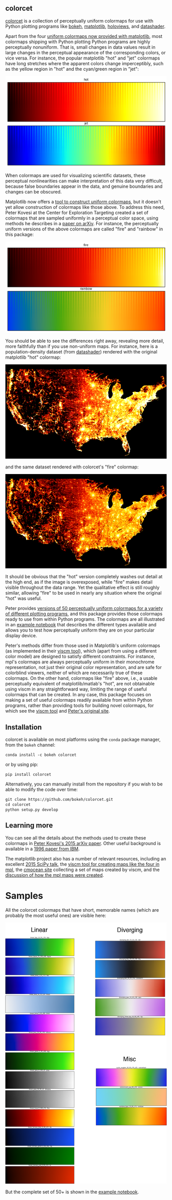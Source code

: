colorcet
--------

[colorcet](https://github.com/bokeh/colorcet) is a collection of
perceptually uniform colormaps for use with Python plotting programs like
[bokeh](http://bokeh.pydata.org),
[matplotlib](http://matplotlib.org),
[holoviews](http://holoviews.org), and
[datashader](https://github.com/bokeh/datashader).

Apart from the four [uniform colormaps now provided with
matplotlib](http://matplotlib.org/users/colormaps.html), most
colormaps shipping with Python plotting Python programs are highly
perceptually nonuniform.  That is, small changes in data values
result in large changes in the perceptual appearance of the
corresponding colors, or vice versa.  For instance, the popular matplotlib
"hot" and "jet" colormaps have long stretches where the apparent
colors change imperceptibly, such as the yellow region in "hot" and
the cyan/green region in "jet":

![hot/jet](doc/images/hot_jet.png)     

When colormaps are used for visualizing scientific datasets, these
perceptual nonlinearities can make interpretation of this data very
difficult, because false boundaries appear in the data, and genuine
boundaries and changes can be obscured.

Matplotlib now offers a [tool to construct uniform
colormaps](https://github.com/matplotlib/viscm), but it doesn't yet
allow construction of colormaps like those above.  To address this
need, Peter Kovesi at the Center for Exploration
Targeting created a set of colormaps that are sampled uniformly in a
perceptual color space, using methods he describes in a [paper on
arXiv](https://arxiv.org/abs/1509.03700).  For instance, the
perceptually uniform versions of the above colormaps are called "fire"
and "rainbow" in this package:

![fire/rainbow](doc/images/fire_rainbow.png)

You should be able to see the differences right away, revealing more
detail, more faithfully than if you use non-uniform maps.  For
instance, here is a population-density dataset (from
[datashader](https://github.com/bokeh/datashader)) rendered with the
original matplotlib "hot" colormap:

![census_hot](doc/images/census_hot.png)

and the same dataset rendered with colorcet's "fire" colormap:

![census_fire](doc/images/census_fire.png)

It should be obvious that the "hot" version completely washes out
detail at the high end, as if the image is overexposed, while "fire"
makes detail visible throughout the data range.  Yet the qualitative
effect is still roughly similar, allowing "fire" to be used in nearly
any situation where the original "hot" was useful.

Peter provides [versions of 50 perceptually uniform colormaps for a
variety of different plotting programs](http://peterkovesi.com/projects/colourmaps), 
and this package provides those colormaps ready to use from within Python
programs.  The colormaps are all illustrated in an 
[example notebook](https://colorcet.pyviz.org/) that describes the 
different types available and allows you to test how perceptually
uniform they are on your particular display device.

Peter's methods differ from those used in Matplotlib's
uniform colormaps (as implemented in their [viscm
tool](https://github.com/matplotlib/viscm)), which (apart from using a
different color model) are designed to satisfy different constraints.
For instance, mpl's colormaps are always perceptually uniform in their
monochrome representation, not just their original color
representation, and are safe for colorblind viewers, neither of which
are necessarily true of these colormaps.  On the other hand, colormaps
like "fire" above, i.e., a usable perceptually equivalent of
matplotlib/matlab's "hot", are not obtainable using viscm in any
straightforward way, limiting the range of useful colormaps that can be created.
In any case, this package focuses on making a set of useful colormaps
readily available from within Python programs, rather than providing
tools for building novel colormaps, for which see the 
[viscm tool](https://github.com/matplotlib/viscm) and
[Peter's original site](http://peterkovesi.com/projects/colourmaps). 


## Installation

colorcet is available on most platforms using the `conda` package manager,
from the `bokeh` channel:

```
conda install -c bokeh colorcet
```

or by using pip:

```
pip install colorcet
```

Alternatively, you can manually install from the repository if you
wish to be able to modify the code over time:

```
git clone https://github.com/bokeh/colorcet.git
cd colorcet
python setup.py develop
```

## Learning more

You can see all the details about the methods used to create these
colormaps in [Peter Kovesi's 2015 arXiv
paper](https://arxiv.org/pdf/1509.03700v1.pdf).  Other useful
background is available in a [1996 paper from
IBM](http://www.research.ibm.com/people/l/lloydt/color/color.HTM).

The matplotlib project also has a number of relevant resources,
including an excellent 
[2015 SciPy talk](https://www.youtube.com/watch?v=xAoljeRJ3lU), the
[viscm tool for creating maps like the four in mpl](https://github.com/matplotlib/viscm), the
[cmocean site](http://matplotlib.org/cmocean/) collecting a set of maps created by viscm, 
and the [discussion of how the mpl maps were created](https://bids.github.io/colormap/).


# Samples

All the colorcet colormaps that have short, memorable names (which are probably
the most useful ones) are visible here:

<img src="doc/images/named.png" width="800">

But the complete set of 50+ is shown in the
[example notebook](https://bokeh.github.io/colorcet).
